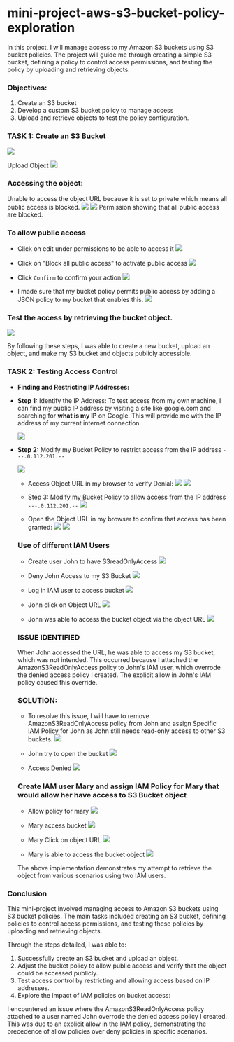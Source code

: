 # mini-project-aws-s3-bucket-policy-exploration

In this project, I will manage access to my Amazon S3 buckets using S3 bucket policies. The project will guide me through creating a simple S3 bucket, defining a policy to control access permissions, and testing the policy by uploading and retrieving objects.

### Objectives:

1. Create an S3 bucket
1. Develop a custom S3 bucket policy to manage access
1. Upload and retrieve objects to test the policy configuration.

### TASK 1: Create an S3 Bucket
![](./img/1.bucket-created.png)

Upload Object
![](./img/2.bucket-object.png)

### Accessing the object: 
Unable to access the object URL because it is set to private which means all public access is blocked.
![](./img/3.unable-to-access-object-url-private.png)
![](./img/3b.unable-block-all-publicAccess.png)
Permission showing that all public access are blocked.

### To allow public access
- Click on edit under permissions to be able to access it
![](./img/4.click-edit-to-enable-publicAccess.png)

- Click on "Block all public access" to activate public access
![](./img/5.click-to-enable-publicAccess.png)

- Click `Confirm` to confirm your action
![](./img/6.click-on-CONFIRM.png)

- I made sure that my bucket policy permits public access by adding a JSON policy to my bucket that enables this.
![](./img/7.json-policy-to-allowAccess.png)

### Test the access by retrieving the bucket object.

![](./img/8.now-enabled.png)

By following these steps, I was able to create a new bucket, upload an object, and make my S3 bucket and objects publicly accessible.

### TASK 2: Testing Access Control
- **Finding and Restricting IP Addresses:** 
- **Step 1:** Identify the IP Address: To test access from my own machine, I can find my public IP address by visiting a site like google.com and searching for **what is my IP** on Google. This will provide me with the IP address of my current internet connection.

    ![](./img/9.Find-my-IP-viaGOOGLE.png)

- **Step 2:** Modify my Bucket Policy to restrict access from the IP address `---.0.112.201.--`

    ![](./img/10.modify-policy-to-denyAccess-fromIP.png)

    - Access Object URL in my browser to verify Denial:
    ![](./img/11.verifyObject-URL1.png)
    ![](./img/11.verifyObject-URL2.png)

    - Step 3: Modify my Bucket Policy to allow access from the IP address `---.0.112.201.--`
    ![](./img/12.modify-policy-to-allowAccess-fromIP.png)

    - Open the Object URL in my browser to confirm that access has been granted:
    ![](./img/13.veryObject-URL1.png)
    ![](./img/13.veryObject-URL2.png)

    ### Use of different IAM Users
    
    - Create user John to have S3readOnlyAccess
    ![](./img/14.IAM-john-S3-readOnlyAccess.png)

    - Deny John Access to my S3 Bucket
    ![](./img/15.IAM-john-S3-Denied1.png)

    - Log in IAM user to access bucket
    ![](./img/15.Logged-In-IAM-user.png)

    - John click on Object URL
    ![](./img/15.IAM-CLICK-on-OBJECTurl.png)

    - John was able to access the bucket object via the object URL
    ![](./img/15.IAM-CLICK-on-OBJECTurl2.png)

    ### ISSUE IDENTIFIED
    When John accessed the URL, he was able to access my S3 bucket, which was not intended. This occurred because I attached the AmazonS3ReadOnlyAccess policy to John's IAM user, which overrode the denied access policy I created. The explicit allow in John's IAM policy caused this override.

    ### SOLUTION:
    - To resolve this issue, I will have to remove AmazonS3ReadOnlyAccess policy from John and assign Specific IAM Policy for John as John still needs read-only access to other S3 buckets.
    ![](./img/16.newPOLICY-For-John.png)

    - John try to open the bucket
    ![](./img/17.John-try-toOPEN-The-BUCKET1.png)

    - Access Denied
    ![](./img/17.John-try-toOPEN-The-BUCKET2-ACCESSdenied.png)

    ### Create IAM user Mary and assign IAM Policy for Mary that would allow her have access to S3 Bucket object

    - Allow policy for mary 
    ![](./img/18.Specific-Allow-Policy-MARY.png)

    - Mary access bucket
    ![](./img/19.mary-access-bucket1.png)

    - Mary Click on object URL
    ![](./img/20.mary-access-object2.png)

    - Mary is able to access the bucket object
    ![](./img/21.object-opened-forMARY.png)

    The above implementation demonstrates my attempt to retrieve the object from various scenarios using two IAM users.
    
### Conclusion
This mini-project involved managing access to Amazon S3 buckets using S3 bucket policies. The main tasks included creating an S3 bucket, defining policies to control access permissions, and testing these policies by uploading and retrieving objects.

Through the steps detailed, I was able to:

1. Successfully create an S3 bucket and upload an object.
1. Adjust the bucket policy to allow public access and verify that the object could be accessed publicly.
1. Test access control by restricting and allowing access based on IP addresses.
1. Explore the impact of IAM policies on bucket access:

I encountered an issue where the AmazonS3ReadOnlyAccess policy attached to a user named John overrode the denied access policy I created. This was due to an explicit allow in the IAM policy, demonstrating the precedence of allow policies over deny policies in specific scenarios.